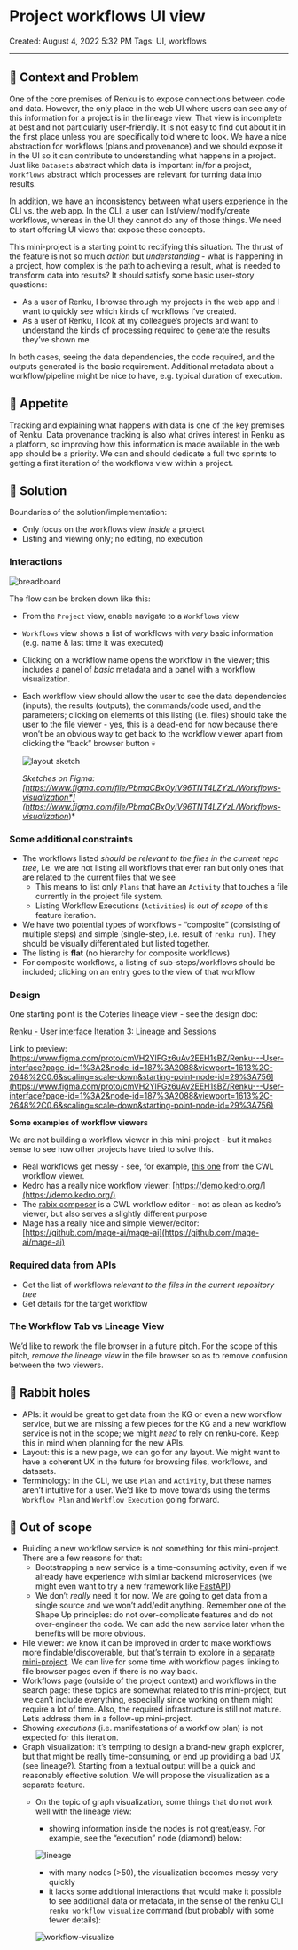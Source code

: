 # Project workflows UI view

Created: August 4, 2022 5:32 PM
Tags: UI, workflows

---

## 🤔 Context and Problem

One of the core premises of Renku is to expose connections between code and data. However, the only place in the web UI where users can see any of this information for a project is in the lineage view. That view is incomplete at best and not particularly user-friendly. It is not easy to find out about it in the first place unless you are specifically told where to look. We have a nice abstraction for workflows (plans and provenance) and we should expose it in the UI so it can contribute to understanding what happens in a project. Just like `Datasets` abstract which data is important in/for a project, `Workflows` abstract which processes are relevant for turning data into results.

In addition, we have an inconsistency between what users experience in the CLI vs. the web app. In the CLI, a user can list/view/modify/create workflows, whereas in the UI they cannot do any of those things. We need to start offering UI views that expose these concepts.

This mini-project is a starting point to rectifying this situation. The thrust of the feature is not so much *action* but *understanding* - what is happening in a project, how complex is the path to achieving a result, what is needed to transform data into results? It should satisfy some basic user-story questions:

- As a user of Renku, I browse through my projects in the web app and I want to quickly see which kinds of workflows I’ve created.
- As a user of Renku, I look at my colleague’s projects and want to understand the kinds of processing required to generate the results they’ve shown me.

In both cases, seeing the data dependencies, the code required, and the outputs generated is the basic requirement. Additional metadata about a workflow/pipeline might be nice to have, e.g. typical duration of execution.

## 🍴 Appetite

Tracking and explaining what happens with data is one of the key premises of Renku. Data provenance tracking is also what drives interest in Renku as a platform, so improving how this information is made available in the web app should be a priority. We can and should dedicate a full two sprints to getting a first iteration of the workflows view within a project.

## 🎯 Solution

Boundaries of the solution/implementation:

- Only focus on the workflows view *inside* a project
- Listing and viewing only; no editing, no execution

### Interactions

![breadboard](flow-breadboard.png)

The flow can be broken down like this:

- From the `Project` view, enable navigate to a `Workflows` view
- `Workflows` view shows a list of workflows with *very* basic information (e.g. name & last time it was executed)
- Clicking on a workflow name opens the workflow in the viewer; this includes a panel of *basic* metadata and a panel with a workflow visualization.
- Each workflow view should allow the user to see the data dependencies (inputs), the results (outputs), the commands/code used, and the parameters; clicking on elements of this listing (i.e. files) should take the user to the file viewer - yes, this is a dead-end for now because there won’t be an obvious way to get back to the workflow viewer apart from clicking the “back” browser button 💀

    ![layout sketch](layout-sketch.png)

    *Sketches on Figma: [https://www.figma.com/file/PbmaCBxOyIV96TNT4LZYzL/Workflows-visualization*](https://www.figma.com/file/PbmaCBxOyIV96TNT4LZYzL/Workflows-visualization*)*


### Some additional constraints

- The workflows listed *should be relevant to the files in the current repo tree*, i.e. we are not listing all workflows that ever ran but only ones that are related to the current files that we see
    - This means to list only  `Plans` that have an `Activity` that touches a file currently in the project file system.
    - Listing Workflow Executions (`Activities`) is *out of scope* of this feature iteration.
- We have two potential types of workflows - “composite” (consisting of multiple steps) and simple (single-step, i.e. result of `renku run`). They should be visually differentiated but listed together.
- The listing is **flat** (no hierarchy for composite workflows)
- For composite workflows, a listing of sub-steps/workflows should be included; clicking on an entry goes to the view of that workflow

### Design

One starting point is the Coteries lineage view - see the design doc:

[Renku - User interface Iteration 3: Lineage and Sessions](https://www.figma.com/file/QPY70ShZESlhUjj5GTPhFt/Renku---User-interface-Iteration-3%3A-Lineage-and-Sessions)

Link to preview: [https://www.figma.com/proto/cmVH2YlFGz6uAv2EEH1sBZ/Renku---User-interface?page-id=1%3A2&node-id=187%3A2088&viewport=1613%2C-2648%2C0.6&scaling=scale-down&starting-point-node-id=29%3A756](https://www.figma.com/proto/cmVH2YlFGz6uAv2EEH1sBZ/Renku---User-interface?page-id=1%3A2&node-id=187%3A2088&viewport=1613%2C-2648%2C0.6&scaling=scale-down&starting-point-node-id=29%3A756)

**Some examples of workflow viewers**

We are not building a workflow viewer in this mini-project - but it makes sense to see how other projects have tried
to solve this.

- Real workflows get messy - see, for example, [this one](https://view.commonwl.org/workflows/github.com/mnneveau/cancer-genomics-workflow/blob/master/detect_variants/detect_variants.cwl) from the CWL workflow viewer.
- Kedro has a really nice workflow viewer: [https://demo.kedro.org/](https://demo.kedro.org/)
- The [rabix composer](https://github.com/rabix/composer) is a CWL workflow editor - not as clean as kedro’s viewer, but also serves a slightly different purpose
- Mage has a really nice and simple viewer/editor: [https://github.com/mage-ai/mage-ai](https://github.com/mage-ai/mage-ai)

### Required data from APIs

- Get the list of workflows *relevant to the files in the current repository tree*
- Get details for the target workflow

### The Workflow Tab vs Lineage View

We’d like to rework the file browser in a future pitch. For the scope of this pitch, *remove the lineage view* in the file browser so as to remove confusion between the two viewers.

## 🐰 Rabbit holes

- APIs: it would be great to get data from the KG or even a new workflow service, but we are missing a few pieces for the KG and a new workflow service is not in the scope; we might *need* to rely on renku-core. Keep this in mind when planning for the new APIs.
- Layout: this is a new page, we can go for any layout. We might want to have a coherent UX in the future for browsing files, workflows, and datasets.
- Terminology: In the CLI, we use `Plan` and `Activity`, but these names aren’t intuitive for a user. We’d like to move towards using the terms `Workflow Plan` and `Workflow Execution` going forward.

## 🙅 Out of scope

- Building a new workflow service is not something for this mini-project. There are a few reasons for that:
    - Bootstrapping a new service is a time-consuming activity, even if we already have experience with similar backend microservices (we might even want to try a new framework like [FastAPI](https://fastapi.tiangolo.com/))
    - We don’t *really* need it for now. We are going to get data from a single source and we won’t add/edit anything. Remember one of the Shape Up principles: do not over-complicate features and do not over-engineer the code. We can add the new service later when the benefits will be more obvious.
- File viewer: we know it can be improved in order to make workflows more findable/discoverable, but that’s terrain to explore in a [separate mini-project](https://www.notion.so/Broadly-Accessible-Workflows-via-a-Workflow-File-ff042b0942374a399321b6bdf67b9df5). We can live for some time with workflow pages linking to file browser pages even if there is no way back.
- Workflows page (outside of the project context) and workflows in the search page: these topics are somewhat related to this mini-project, but we can’t include everything, especially since working on them might require a lot of time. Also, the required infrastructure is still not mature. Let’s address them in a follow-up mini-project.
- Showing *executions* (i.e. manifestations of a workflow plan) is not expected for this iteration.
- Graph visualization: it’s tempting to design a brand-new graph explorer, but that might be really time-consuming, or end up providing a bad UX (see lineage?). Starting from a textual output will be a quick and reasonably effective solution. We will propose the visualization as a separate feature.
    - On the topic of graph visualization, some things that do not work well with the lineage view:
        - showing information inside the nodes is not great/easy. For example, see the “execution” node (diamond) below:

        ![lineage](lineage.png)

        - with many nodes (>50), the visualization becomes messy very quickly
        - it lacks some additional interactions that would make it possible to see additional data or metadata, in the sense of the renku CLI `renku workflow visualize` command (but probably with some fewer details):

        ![workflow-visualize](workflow-visualize.png)
